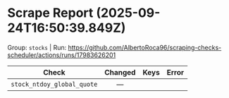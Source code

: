 # Scrape Report (2025-09-24T16:50:39.849Z)

Group: `stocks`  |  Run: https://github.com/AlbertoRoca96/scraping-checks-scheduler/actions/runs/17983626201

| Check | Changed | Keys | Error |
|---|:---:|:--|:--|
| `stock_ntdoy_global_quote` | — |  |  |
